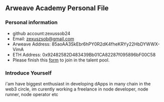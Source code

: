 ## Arweave Academy Personal File

### Personal information

- github account:zexussob24 
- Email: zexuszsob@gmail.com
- Arweave Address: 85aoAA3SkEbr6hPY0R2dK4fheKRYy22HbDYWWX-VimA
- ETH Address: 0x92482582D483439Bb01CA82287f095896bF00C58
- Please finish this [form](https://docs.google.com/forms/d/e/1FAIpQLSfWA5fIIcBgmRppm3jNz5vmf9Mai_QMVil-2pO4r7YKn_Zhtw/viewform?usp=sf_link) to join in the talent pool.

### Introduce Yourself
 i'am have biggest enthusiast in developing dApps in many chain in the web3 circle, im curently working a freelance in node developer, node runner, node operator etc
